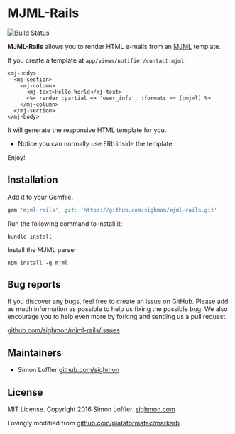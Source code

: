 # MJML-Rails

[![Build Status](https://api.travis-ci.org/sighmon/mjml-rails.png?branch=master)](http://travis-ci.org/sighmon/mjml-rails)

**MJML-Rails** allows you to render HTML e-mails from an [MJML](https://mjml.io) template.

If you create a template at `app/views/notifier/contact.mjml`:

```erb
<mj-body>
  <mj-section>
    <mj-column>
      <mj-text>Hello World</mj-text>
      <%= render :partial => 'user_info', :formats => [:mjml] %>
    </mj-column>
  </mj-section>
</mj-body>
```

It will generate the responsive HTML template for you.

* Notice you can normally use ERb inside the template.

Enjoy!

## Installation

Add it to your Gemfile.

```ruby
gem 'mjml-rails', git: 'https://github.com/sighmon/mjml-rails.git'
```

Run the following command to install it:

```console
bundle install
```

Install the MJML parser

```console
npm install -g mjml
```

## Bug reports

If you discover any bugs, feel free to create an issue on GitHub. Please add as much information as possible to help us fixing the possible bug. We also encourage you to help even more by forking and sending us a pull request.

[github.com/sighmon/mjml-rails/issues](https://github.com/sighmon/mjml-rails/issues)

## Maintainers

* Simon Loffler [github.com/sighmon](https://github.com/sighmon)

## License

MIT License. Copyright 2016 Simon Loffler. [sighmon.com](http://sighmon.com)

Lovingly modified from [github.com/plataformatec/markerb](https://github.com/plataformatec/markerb)
